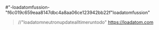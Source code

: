 #"-loadatomfussion-"f6c019c659eaa8147dbc4a8aa06ce123942bb22f"loadatomfussion"
>//"loadatomneutronupdatealltimeruntodo"
https://loadatom.com